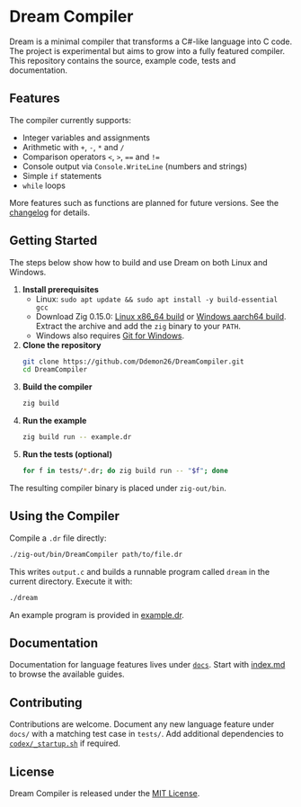 # Dream Compiler

Dream is a minimal compiler that transforms a C#-like language into C code. The project is experimental but aims to grow into a fully featured compiler. This repository contains the source, example code, tests and documentation.

## Features

The compiler currently supports:

- Integer variables and assignments
- Arithmetic with `+`, `-`, `*` and `/`
 - Comparison operators `<`, `>`, `==` and `!=`
- Console output via `Console.WriteLine` (numbers and strings)
- Simple `if` statements
- `while` loops

More features such as functions are planned for future versions. See the [changelog](docs/changelog.md) for details.

## Getting Started

The steps below show how to build and use Dream on both Linux and Windows.

1. **Install prerequisites**
   - Linux: `sudo apt update && sudo apt install -y build-essential gcc`
   - Download Zig 0.15.0: [Linux x86_64 build](https://ziglang.org/builds/zig-x86_64-linux-0.15.0-dev.936+fc2c1883b.tar.xz) or [Windows aarch64 build](https://ziglang.org/builds/zig-aarch64-windows-0.15.0-dev.936+fc2c1883b.zip). Extract the archive and add the `zig` binary to your `PATH`.
   - Windows also requires [Git for Windows](https://git-scm.com/).
2. **Clone the repository**
   ```bash
   git clone https://github.com/Ddemon26/DreamCompiler.git
   cd DreamCompiler
   ```
3. **Build the compiler**
   ```bash
   zig build
   ```
4. **Run the example**
   ```bash
   zig build run -- example.dr
   ```
5. **Run the tests (optional)**
   ```bash
   for f in tests/*.dr; do zig build run -- "$f"; done
   ```

The resulting compiler binary is placed under `zig-out/bin`.

## Using the Compiler

Compile a `.dr` file directly:

```bash
./zig-out/bin/DreamCompiler path/to/file.dr
```

This writes `output.c` and builds a runnable program called `dream` in the current directory. Execute it with:

```bash
./dream
```

An example program is provided in [example.dr](example.dr).

## Documentation

Documentation for language features lives under [`docs`](docs). Start with [index.md](docs/index.md) to browse the available guides.

## Contributing

Contributions are welcome. Document any new language feature under `docs/` with a matching test case in `tests/`. Add additional dependencies to [`codex/_startup.sh`](codex/_startup.sh) if required.

## License

Dream Compiler is released under the [MIT License](LICENSE).

